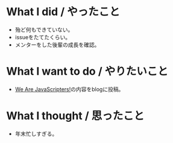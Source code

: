 # What I did / やったこと
- 殆ど何もできていない。
- issueをたてたくらい。
- メンターをした後輩の成長を確認。

# What I want to do / やりたいこと
- [We Are JavaScripters!](https://wajs.connpass.com/event/46636/)の内容をblogに投稿。

# What I thought / 思ったこと
- 年末忙しすぎる。

